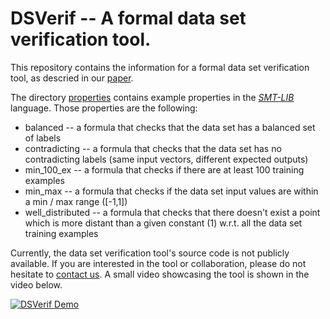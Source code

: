 # DSVerif -- A formal data set verification tool.
This repository contains the information for a formal data set verification tool, as descried in our [paper](https://arxiv.org/abs/2009.10822).

The directory [properties](./properties) contains example properties in the [*SMT-LIB*](http://smtlib.cs.uiowa.edu/) language. Those properties are the following:
- balanced -- a formula that checks that the data set has a balanced set of labels
- contradicting -- a formula that checks that the data set has no contradicting labels (same input vectors, different expected outputs)
- min\_100\_ex -- a formula that checks if there are at least 100 training examples
- min\_max -- a formula that checks if the data set input values are within a min / max range ([-1,1])
- well\_distributed -- a formula that checks that there doesn't exist a point which is more distant than a given constant (1) w.r.t. all the data set training examples

Currently, the data set verification tool's source code is not publicly available. If you are interested in the tool or collaboration, please do not hesitate to [contact us](mailto:erick.petersen@airbus.com,jorge.lopez-c@airbus.com,claude.poletti@airbus.com?subject=Regarding%20DLinkEm). A small video showcasing the tool is shown in the video below.

[![DSVerif Demo](https://github.com/jorgelopezcoronado/DSVerif/)](https://youtu.be/sHKCxnhETXg)

